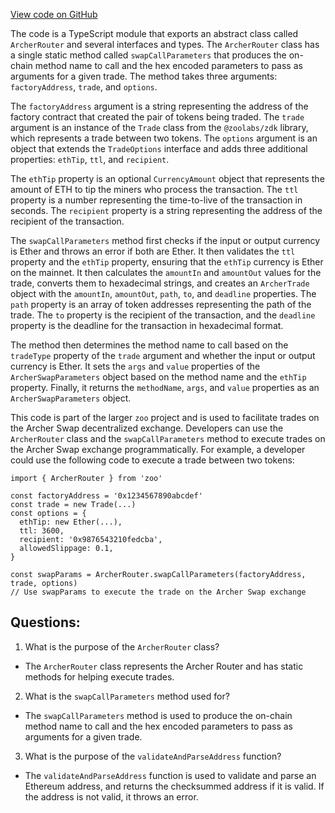 [View code on GitHub](zoo-labs/zoo/blob/master/core/src/functions/archerRouter.ts)

The code is a TypeScript module that exports an abstract class called `ArcherRouter` and several interfaces and types. The `ArcherRouter` class has a single static method called `swapCallParameters` that produces the on-chain method name to call and the hex encoded parameters to pass as arguments for a given trade. The method takes three arguments: `factoryAddress`, `trade`, and `options`. 

The `factoryAddress` argument is a string representing the address of the factory contract that created the pair of tokens being traded. The `trade` argument is an instance of the `Trade` class from the `@zoolabs/zdk` library, which represents a trade between two tokens. The `options` argument is an object that extends the `TradeOptions` interface and adds three additional properties: `ethTip`, `ttl`, and `recipient`. 

The `ethTip` property is an optional `CurrencyAmount` object that represents the amount of ETH to tip the miners who process the transaction. The `ttl` property is a number representing the time-to-live of the transaction in seconds. The `recipient` property is a string representing the address of the recipient of the transaction.

The `swapCallParameters` method first checks if the input or output currency is Ether and throws an error if both are Ether. It then validates the `ttl` property and the `ethTip` property, ensuring that the `ethTip` currency is Ether on the mainnet. It then calculates the `amountIn` and `amountOut` values for the trade, converts them to hexadecimal strings, and creates an `ArcherTrade` object with the `amountIn`, `amountOut`, `path`, `to`, and `deadline` properties. The `path` property is an array of token addresses representing the path of the trade. The `to` property is the recipient of the transaction, and the `deadline` property is the deadline for the transaction in hexadecimal format.

The method then determines the method name to call based on the `tradeType` property of the `trade` argument and whether the input or output currency is Ether. It sets the `args` and `value` properties of the `ArcherSwapParameters` object based on the method name and the `ethTip` property. Finally, it returns the `methodName`, `args`, and `value` properties as an `ArcherSwapParameters` object.

This code is part of the larger `zoo` project and is used to facilitate trades on the Archer Swap decentralized exchange. Developers can use the `ArcherRouter` class and the `swapCallParameters` method to execute trades on the Archer Swap exchange programmatically. For example, a developer could use the following code to execute a trade between two tokens:

```
import { ArcherRouter } from 'zoo'

const factoryAddress = '0x1234567890abcdef'
const trade = new Trade(...)
const options = {
  ethTip: new Ether(...),
  ttl: 3600,
  recipient: '0x9876543210fedcba',
  allowedSlippage: 0.1,
}

const swapParams = ArcherRouter.swapCallParameters(factoryAddress, trade, options)
// Use swapParams to execute the trade on the Archer Swap exchange
```
## Questions: 
 1. What is the purpose of the `ArcherRouter` class?
- The `ArcherRouter` class represents the Archer Router and has static methods for helping execute trades.

2. What is the `swapCallParameters` method used for?
- The `swapCallParameters` method is used to produce the on-chain method name to call and the hex encoded parameters to pass as arguments for a given trade.

3. What is the purpose of the `validateAndParseAddress` function?
- The `validateAndParseAddress` function is used to validate and parse an Ethereum address, and returns the checksummed address if it is valid. If the address is not valid, it throws an error.